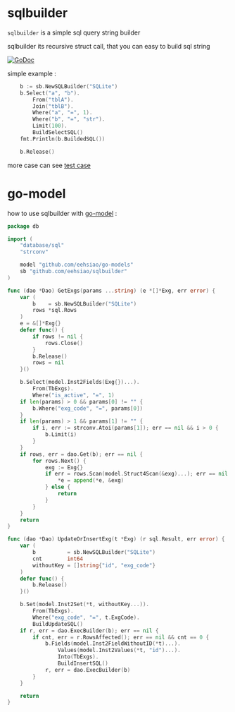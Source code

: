 # sqlbuilder
`sqlbuilder` is a simple sql query string builder

sqlbuilder its recursive struct call, that you can easy to build sql string

[![GoDoc](https://godoc.org/github.com/eehsiao/sqlbuilder?status.svg)](https://godoc.org/github.com/eehsiao/sqlbuilder)

simple example : 
```go
    b := sb.NewSQLBuilder("SQLite")
    b.Select("a", "b").
        From("tblA").
        Join("tblB").
        Where("a", "=", 1).
        Where("b", "=", "str").
        Limit(100).
        BuildSelectSQL()
    fmt.Println(b.BuildedSQL())

    b.Release()
```

more case can see [test case](https://github.com/eehsiao/sqlbuilder/blob/master/sqlbuilder_test.go)

# go-model

how to use sqlbuilder with [go-model](https://github.com/eehsiao/go-models) :
```go
package db

import (
	"database/sql"
	"strconv"

	model "github.com/eehsiao/go-models"
	sb "github.com/eehsiao/sqlbuilder"
)

func (dao *Dao) GetExgs(params ...string) (e *[]*Exg, err error) {
	var (
		b    = sb.NewSQLBuilder("SQLite")
		rows *sql.Rows
	)
	e = &[]*Exg{}
	defer func() {
		if rows != nil {
			rows.Close()
		}
		b.Release()
		rows = nil
	}()

	b.Select(model.Inst2Fields(Exg{})...).
		From(TbExgs).
		Where("is_active", "=", 1)
	if len(params) > 0 && params[0] != "" {
		b.Where("exg_code", "=", params[0])
	}
	if len(params) > 1 && params[1] != "" {
		if i, err := strconv.Atoi(params[1]); err == nil && i > 0 {
			b.Limit(i)
		}
	}
	if rows, err = dao.Get(b); err == nil {
		for rows.Next() {
			exg := Exg{}
			if err = rows.Scan(model.Struct4Scan(&exg)...); err == nil {
				*e = append(*e, &exg)
			} else {
				return
			}
		}
	}
	return
}

func (dao *Dao) UpdateOrInsertExg(t *Exg) (r sql.Result, err error) {
	var (
		b          = sb.NewSQLBuilder("SQLite")
		cnt        int64
		withoutKey = []string{"id", "exg_code"}
	)
	defer func() {
		b.Release()
	}()

	b.Set(model.Inst2Set(*t, withoutKey...)).
		From(TbExgs).
		Where("exg_code", "=", t.ExgCode).
		BuildUpdateSQL()
	if r, err = dao.ExecBuilder(b); err == nil {
		if cnt, err = r.RowsAffected(); err == nil && cnt == 0 {
			b.Fields(model.Inst2FieldWithoutID(*t)...).
				Values(model.Inst2Values(*t, "id")...).
				Into(TbExgs).
				BuildInsertSQL()
			r, err = dao.ExecBuilder(b)
		}
	}

	return
}
```
